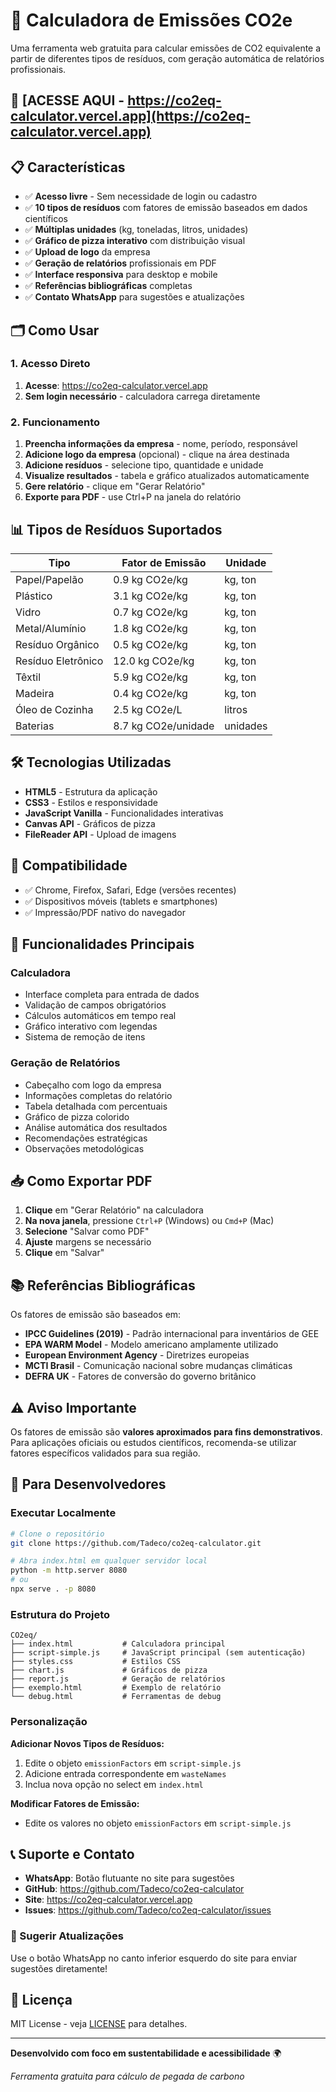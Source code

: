 # 🌱 Calculadora de Emissões CO2e

Uma ferramenta web gratuita para calcular emissões de CO2 equivalente a partir de diferentes tipos de resíduos, com geração automática de relatórios profissionais.

## 🚀 [ACESSE AQUI - https://co2eq-calculator.vercel.app](https://co2eq-calculator.vercel.app)

## 📋 Características

- ✅ **Acesso livre** - Sem necessidade de login ou cadastro
- ✅ **10 tipos de resíduos** com fatores de emissão baseados em dados científicos
- ✅ **Múltiplas unidades** (kg, toneladas, litros, unidades)
- ✅ **Gráfico de pizza interativo** com distribuição visual
- ✅ **Upload de logo** da empresa
- ✅ **Geração de relatórios** profissionais em PDF
- ✅ **Interface responsiva** para desktop e mobile
- ✅ **Referências bibliográficas** completas
- ✅ **Contato WhatsApp** para sugestões e atualizações

## 🗂️ Como Usar

### 1. Acesso Direto
1. **Acesse**: https://co2eq-calculator.vercel.app
2. **Sem login necessário** - calculadora carrega diretamente

### 2. Funcionamento
1. **Preencha informações da empresa** - nome, período, responsável
2. **Adicione logo da empresa** (opcional) - clique na área destinada
3. **Adicione resíduos** - selecione tipo, quantidade e unidade
4. **Visualize resultados** - tabela e gráfico atualizados automaticamente
5. **Gere relatório** - clique em "Gerar Relatório"
6. **Exporte para PDF** - use Ctrl+P na janela do relatório

## 📊 Tipos de Resíduos Suportados

| Tipo | Fator de Emissão | Unidade |
|------|------------------|---------|
| Papel/Papelão | 0.9 kg CO2e/kg | kg, ton |
| Plástico | 3.1 kg CO2e/kg | kg, ton |
| Vidro | 0.7 kg CO2e/kg | kg, ton |
| Metal/Alumínio | 1.8 kg CO2e/kg | kg, ton |
| Resíduo Orgânico | 0.5 kg CO2e/kg | kg, ton |
| Resíduo Eletrônico | 12.0 kg CO2e/kg | kg, ton |
| Têxtil | 5.9 kg CO2e/kg | kg, ton |
| Madeira | 0.4 kg CO2e/kg | kg, ton |
| Óleo de Cozinha | 2.5 kg CO2e/L | litros |
| Baterias | 8.7 kg CO2e/unidade | unidades |

## 🛠️ Tecnologias Utilizadas

- **HTML5** - Estrutura da aplicação
- **CSS3** - Estilos e responsividade
- **JavaScript Vanilla** - Funcionalidades interativas
- **Canvas API** - Gráficos de pizza
- **FileReader API** - Upload de imagens

## 📱 Compatibilidade

- ✅ Chrome, Firefox, Safari, Edge (versões recentes)
- ✅ Dispositivos móveis (tablets e smartphones)
- ✅ Impressão/PDF nativo do navegador

## 🎯 Funcionalidades Principais

### Calculadora
- Interface completa para entrada de dados
- Validação de campos obrigatórios
- Cálculos automáticos em tempo real
- Gráfico interativo com legendas
- Sistema de remoção de itens

### Geração de Relatórios
- Cabeçalho com logo da empresa
- Informações completas do relatório
- Tabela detalhada com percentuais
- Gráfico de pizza colorido
- Análise automática dos resultados
- Recomendações estratégicas
- Observações metodológicas

## 📥 Como Exportar PDF

1. **Clique** em "Gerar Relatório" na calculadora
2. **Na nova janela**, pressione `Ctrl+P` (Windows) ou `Cmd+P` (Mac)
3. **Selecione** "Salvar como PDF"
4. **Ajuste** margens se necessário
5. **Clique** em "Salvar"

## 📚 Referências Bibliográficas

Os fatores de emissão são baseados em:

- **IPCC Guidelines (2019)** - Padrão internacional para inventários de GEE
- **EPA WARM Model** - Modelo americano amplamente utilizado
- **European Environment Agency** - Diretrizes europeias
- **MCTI Brasil** - Comunicação nacional sobre mudanças climáticas
- **DEFRA UK** - Fatores de conversão do governo britânico

## ⚠️ Aviso Importante

Os fatores de emissão são **valores aproximados para fins demonstrativos**. Para aplicações oficiais ou estudos científicos, recomenda-se utilizar fatores específicos validados para sua região.

## 🔧 Para Desenvolvedores

### Executar Localmente
```bash
# Clone o repositório
git clone https://github.com/Tadeco/co2eq-calculator.git

# Abra index.html em qualquer servidor local
python -m http.server 8080
# ou
npx serve . -p 8080
```

### Estrutura do Projeto
```
CO2eq/
├── index.html           # Calculadora principal
├── script-simple.js     # JavaScript principal (sem autenticação)
├── styles.css           # Estilos CSS
├── chart.js             # Gráficos de pizza
├── report.js            # Geração de relatórios
├── exemplo.html         # Exemplo de relatório
└── debug.html           # Ferramentas de debug
```

### Personalização

**Adicionar Novos Tipos de Resíduos:**
1. Edite o objeto `emissionFactors` em `script-simple.js`
2. Adicione entrada correspondente em `wasteNames`
3. Inclua nova opção no select em `index.html`

**Modificar Fatores de Emissão:**
- Edite os valores no objeto `emissionFactors` em `script-simple.js`

## 📞 Suporte e Contato

- **WhatsApp**: Botão flutuante no site para sugestões
- **GitHub**: https://github.com/Tadeco/co2eq-calculator
- **Site**: https://co2eq-calculator.vercel.app
- **Issues**: https://github.com/Tadeco/co2eq-calculator/issues

### 💬 Sugerir Atualizações
Use o botão WhatsApp no canto inferior esquerdo do site para enviar sugestões diretamente!

## 📄 Licença

MIT License - veja [LICENSE](LICENSE) para detalhes.

---

**Desenvolvido com foco em sustentabilidade e acessibilidade** 🌍

*Ferramenta gratuita para cálculo de pegada de carbono*